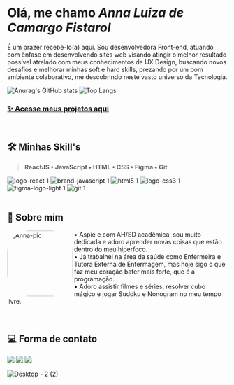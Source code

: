 # Olá, me chamo *_Anna Luiza de Camargo Fistarol_*

É um prazer recebê-lo(a) aqui. Sou desenvolvedora Front-end, atuando com ênfase em desenvolvendo sites web visando atingir o melhor resultado possível atrelado com meus conhecimentos de UX Design, buscando novos desafios e melhorar minhas soft e hard skills, prezando por um bom ambiente colaborativo, me descobrindo neste vasto universo da Tecnologia.
<br>

![Anurag's GitHub stats](https://github-readme-stats.vercel.app/api?username=annaluizacamargo&show_icons=true&theme=dracula)
![Top Langs](https://github-readme-stats.vercel.app/api/top-langs/?username=annaluizacamargo&layout=compact&theme=dracula)
### [✨ Acesse meus projetos aqui](https://github.com/stars/annaluizacamargo/lists/projetos)
<br>


## 🛠️ Minhas Skill's
>**ReactJS • JavaScript • HTML • CSS • Figma • Git**

![logo-react 1](https://user-images.githubusercontent.com/100868704/218358133-7e5bcdf6-c57f-4c8b-9c32-ce1417ea5b93.svg)
![brand-javascript 1](https://user-images.githubusercontent.com/100868704/218358267-b46e966a-3fc6-439b-ac1e-caf61b086388.svg)
![html5 1](https://user-images.githubusercontent.com/100868704/218358278-b5ecd208-b091-4442-989d-72bc7d0ef528.svg)
![logo-css3 1](https://user-images.githubusercontent.com/100868704/218358284-7b9e67aa-0a83-4bc6-957a-019a23ff822b.svg)
![figma-logo-light 1](https://user-images.githubusercontent.com/100868704/218358295-526264d2-f303-445b-8e7f-814944c13f9a.svg)
![git 1](https://user-images.githubusercontent.com/100868704/218358301-256ca99d-94f8-4c54-bcf2-233062c0685e.svg)
<br><br>


## 🧠 Sobre mim
<div style="display: inline_block">
  <img align="left" alt="Anna-pic" height="150" style="border-radius:50px;" src="https://user-images.githubusercontent.com/100868704/218355863-c68ac6a5-f05f-47cc-adf9-034ee57e0537.png">
</div>
<div>
  • Aspie e com AH/SD acadêmica, sou muito dedicada e adoro aprender novas coisas que estão dentro do meu hiperfoco.
  <br>
  • Já trabalhei na área da saúde como Enfermeira e Tutora Externa de Enfermagem, mas hoje sigo o que faz meu coração bater mais forte, que é a programação.
   <br>
  • Adoro assistir filmes e séries, resolver cubo mágico e jogar Sudoku e Nonogram no meu tempo livre.
<div>
<br><br>


## 💻 Forma de contato
<div>
  <a href="https://www.linkedin.com/in/anna-luiza-camargo-fistarol/" target="_blank"><img src="https://img.shields.io/badge/-LinkedIn-%230077B5?style=for-the-badge&logo=linkedin&logoColor=white" target="_blank"></a> 
  <a href = "mailto:luizafistarol@gmail.com"><img src="https://img.shields.io/badge/Gmail-D14836?style=for-the-badge&logo=gmail&logoColor=white" target="_blank"></a>
  <a href="https://www.instagram.com/annaluiza.711/"><img src="https://img.shields.io/badge/Instagram-E4405F?style=for-the-badge&logo=instagram&logoColor=white" target="_blank"></a> 
</div>
  
![Desktop - 2 (2)](https://user-images.githubusercontent.com/100868704/218355016-123a45a9-ec26-4b6b-8eed-ae2a8c21ce0d.svg)

